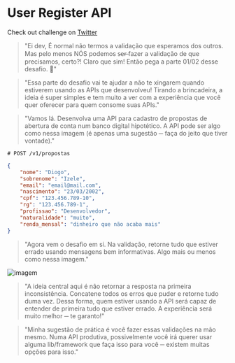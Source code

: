 # User Register API

Check out challenge on [Twitter](https://twitter.com/zanfranceschi/status/1559000686913720320)

> "Ei dev, É normal não termos a validação que esperamos dos outros. Mas pelo menos NÓS podemos s̶e̶r̶ fazer a validação de que precisamos, certo?! Claro que sim! Então pega a parte 01/02 desse desafio. 🤭"

> "Essa parte do desafio vai te ajudar a não te xingarem quando estiverem usando as APIs que desenvolveu!
 Tirando a brincadeira, a ideia é super simples e tem muito a ver com a experiência que você quer oferecer para quem consome suas APIs."

> "Vamos lá. Desenvolva uma API para cadastro de propostas de abertura de conta num banco digital hipotético. A API pode ser algo como nessa imagem (é apenas uma sugestão ─ faça do jeito que tiver vontade)."

`# POST /v1/propostas`
```JSON
{
    "nome": "Diogo",
    "sobrenome": "Izele",
    "email": "email@mail.com",
    "nascimento": "23/03/2002",
    "cpf": "123.456.789-10",
    "rg": "123.456.789-1",
    "profissao": "Desenvolvedor",
    "naturalidade": "muito",
    "renda_mensal": "dinheiro que não acaba mais"
}
```

> "Agora vem o desafio em si. Na validação, retorne tudo que estiver errado usando mensagens bem informativas. Algo mais ou menos como nessa imagem."

![imagem](https://pbs.twimg.com/media/FaKu2f3VEAMOA25?format=jpg&name=small)

> "A ideia central aqui é não retornar a resposta na primeira inconsistência. Concatene todos os erros que puder e retorne tudo duma vez. Dessa forma, quem estiver usando a API será capaz de entender de primeira tudo que estiver errado. A experiência será muito melhor ─ te garanto!"

> "Minha sugestão de prática é você fazer essas validações na mão mesmo. Numa API produtiva, possivelmente você irá querer usar alguma lib/framework que faça isso para você ─ existem muitas opções para isso."
